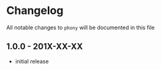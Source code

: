 # Changelog

All notable changes to `phony` will be documented in this file

## 1.0.0 - 201X-XX-XX

- initial release
